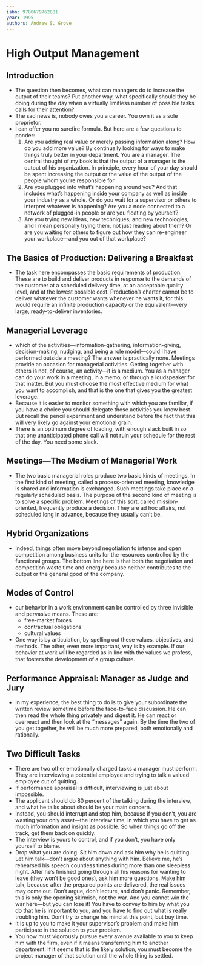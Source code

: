```yaml
---
isbn: 9780679762881
year: 1995
authors: Andrew S. Grove
---
```


# High Output Management

## Introduction

- The question then becomes, what can managers do to increase the output of their teams? Put another way, what specifically should they be doing during the day when a virtually limitless number of possible tasks calls for their attention?
- The sad news is, nobody owes you a career. You own it as a sole proprietor.
- I can offer you no surefire formula. But here are a few questions to ponder:
  1. Are you adding real value or merely passing information along? How do you add more value? By continually looking for ways to make things truly better in your department. You are a manager. The central thought of my book is that the output of a manager is the output of his organization. In principle, every hour of your day should be spent increasing the output or the value of the output of the people whom you’re responsible for.
  2. Are you plugged into what’s happening around you? And that includes what’s happening inside your company as well as inside your industry as a whole. Or do you wait for a supervisor or others to interpret whatever is happening? Are you a node connected to a network of plugged-in people or are you floating by yourself?
  3. Are you trying new ideas, new techniques, and new technologies, and I mean personally trying them, not just reading about them? Or are you waiting for others to figure out how they can re-engineer your workplace—and you out of that workplace?

## The Basics of Production: Delivering a Breakfast

- The task here encompasses the basic requirements of production. These are to build and deliver products in response to the demands of the customer at a scheduled delivery time, at an acceptable quality level, and at the lowest possible cost. Production’s charter cannot be to deliver whatever the customer wants whenever he wants it, for this would require an infinite production capacity or the equivalent—very large, ready-to-deliver inventories.

## Managerial Leverage

- which of the activities—information-gathering, information-giving, decision-making, nudging, and being a role model—could I have performed outside a meeting? The answer is practically none. Meetings provide an occasion for managerial activities. Getting together with others is not, of course, an activity—it is a medium. You as a manager can do your work in a meeting, in a memo, or through a loudspeaker for that matter. But you must choose the most effective medium for what you want to accomplish, and that is the one that gives you the greatest leverage.
- Because it is easier to monitor something with which you are familiar, if you have a choice you should delegate those activities you know best. But recall the pencil experiment and understand before the fact that this will very likely go against your emotional grain.
- There is an optimum degree of loading, with enough slack built in so that one unanticipated phone call will not ruin your schedule for the rest of the day. You need some slack.

## Meetings—The Medium of Managerial Work

- The two basic managerial roles produce two basic kinds of meetings. In the first kind of meeting, called a process-oriented meeting, knowledge is shared and information is exchanged. Such meetings take place on a regularly scheduled basis. The purpose of the second kind of meeting is to solve a specific problem. Meetings of this sort, called mission-oriented, frequently produce a decision. They are ad hoc affairs, not scheduled long in advance, because they usually can’t be.

## Hybrid Organizations

- Indeed, things often move beyond negotiation to intense and open competition among business units for the resources controlled by the functional groups. The bottom line here is that both the negotiation and competition waste time and energy because neither contributes to the output or the general good of the company.

## Modes of Control

- our behavior in a work environment can be controlled by three invisible and pervasive means. These are:
  - free-market forces
  - contractual obligations
  - cultural values
- One way is by articulation, by spelling out these values, objectives, and methods. The other, even more important, way is by example. If our behavior at work will be regarded as in line with the values we profess, that fosters the development of a group culture.

## Performance Appraisal: Manager as Judge and Jury

- In my experience, the best thing to do is to give your subordinate the written review sometime before the face-to-face discussion. He can then read the whole thing privately and digest it. He can react or overreact and then look at the “messages” again. By the time the two of you get together, he will be much more prepared, both emotionally and rationally.

## Two Difficult Tasks

- There are two other emotionally charged tasks a manager must perform. They are interviewing a potential employee and trying to talk a valued employee out of quitting.
- If performance appraisal is difficult, interviewing is just about impossible.
- The applicant should do 80 percent of the talking during the interview, and what he talks about should be your main concern.
- Instead, you should interrupt and stop him, because if you don’t, you are wasting your only asset—the interview time, in which you have to get as much information and insight as possible. So when things go off the track, get them back on quickly.
- The interview is yours to control, and if you don’t, you have only yourself to blame.
- Drop what you are doing. Sit him down and ask him why he is quitting. Let him talk—don’t argue about anything with him. Believe me, he’s rehearsed his speech countless times during more than one sleepless night. After he’s finished going through all his reasons for wanting to leave (they won’t be good ones), ask him more questions. Make him talk, because after the prepared points are delivered, the real issues may come out. Don’t argue, don’t lecture, and don’t panic. Remember, this is only the opening skirmish, not the war. And you cannot win the war here—but you can lose it! You have to convey to him by what you do that he is important to you, and you have to find out what is really troubling him. Don’t try to change his mind at this point, but buy time.
- It is up to you to make it your supervisor’s problem and make him participate in the solution to your problem.
- You now must vigorously pursue every avenue available to you to keep him with the firm, even if it means transferring him to another department. If it seems that is the likely solution, you must become the project manager of that solution until the whole thing is settled.
